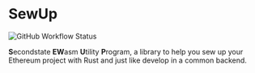 # SewUp

![GitHub Workflow Status](https://img.shields.io/github/workflow/status/second-state/SewUp/CI)

**S**econdstate **EW**asm **U**tility **P**rogram, a library to help you sew up your Ethereum project with Rust and just like develop in a common backend.
